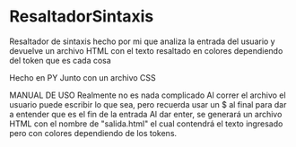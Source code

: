 # ResaltadorSintaxis
Resaltador de sintaxis hecho por mi que analiza la entrada del usuario y devuelve un archivo HTML con el texto resaltado en colores dependiendo del token que es cada cosa

Hecho en PY
Junto con un archivo CSS

MANUAL DE USO
Realmente no es nada complicado
Al correr el archivo el usuario puede escribir lo que sea, pero recuerda usar un $ al final para dar a entender que es el fin de la entrada
Al dar enter, se generará un archivo HTML con el nombre de "salida.html" el cual contendrá el texto ingresado pero con colores dependiendo de los tokens.
